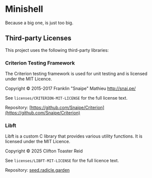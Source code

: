 # Minishell

Because a big one, is just too big.

## Third-party Licenses

This project uses the following third-party libraries:

### Criterion Testing Framework

The Criterion testing framework is used for unit testing and is licensed under the MIT Licence.

Copyright © 2015-2017 Franklin "Snaipe" Mathieu <http://snai.pe/>

See `licenses/CRITERION-MIT-LICENSE` for the full license text.

Repository: [https://github.com/Snaipe/Criterion](https://github.com/Snaipe/Criterion)

### Libft

Libft is a custom C library that provides various utility functions. It is licensed under the MIT Licence.

Copyright © 2025 Clifton Toaster Reid

See `licenses/LIBFT-MIT-LICENSE` for the full licence text.

Repository: [seed.radicle.garden](https://app.radicle.xyz/nodes/seed.radicle.garden/rad:z2r3ahNug1N33eWu4iD7NiuphqUL3)
